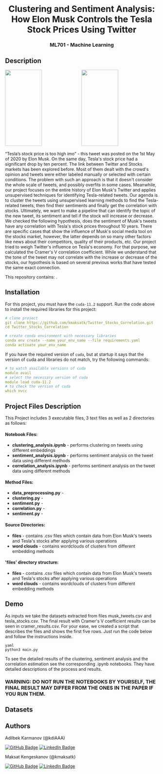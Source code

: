 <div align="center">

# Clustering and Sentiment Analysis: How Elon Musk Controls the Tesla Stock Prices Using Twitter
<h3 align="center"> ML701 - Machine Learning </h3>
  
</div>

## Description

<p float="center">
  <img src="https://qph.fs.quoracdn.net/main-qimg-c25657afa1b0c6fd10d2e453ef1e114f", width = 49%, height = 250px>
   <img src="https://cdn.wccftech.com/wp-content/uploads/2020/05/TESLA-STOCK-PRICE-11-51-AM-ET-1-MAY-2020-1480x888.png", width = 49%, height = 250px>
</p>
“Tesla’s stock price is too high imo” - this tweet was posted on the 1st May of 2020 by Elon Musk. On the same day, Tesla's stock price had a significant drop by ten percent. The link between Twitter and Stocks markets has been explored before. Most of them dealt with the crowd's opinion and tweets were either labeled manually or selected with certain conditions. The problem with such an approach is that it doesn't consider the whole scale of tweets, and possibly overfits in some cases. Meanwhile, our project focuses on the entire history of Elon Musk's Twitter and applies unsupervised techniques for identifying Tesla-related tweets. Our agenda is to cluster the tweets using unsupervised learning methods to find the Tesla-related tweets, then find their sentiments and finally get the correlation with stocks. Ultimately, we want to make a pipeline that can identify the topic of the new tweet, its sentiment and tell if the stock will increase or decrease. We checked the following hypothesis, does the sentiment of Musk's tweets have any correlation with Tesla's stock prices throughout 10 years.  There are specific cases that show the influence of Musk's social media tool on the stocks market, however, the latter depends on so many other factors like news about their competitors, quality of their products, etc. Our project tried to weigh Twitter's influence on Tesla's economy. For that purpose, we calculated the Cramer's V correlation coefficient. While we understand that the tone of the tweet may not correlate with the increase or decrease of the stocks, our hypothesis is based on several previous works that have tested the same exact connection.


This repository contains: .

## Installation
For this project, you must have the ```cuda-11.2``` support. Run the code above to install the required libraries for this project:

```yaml
# clone project
git clone https://github.com/kmaksatk/Twitter_Stocks_Correlation.git
cd Twitter_Stocks_Correlation

# create conda environment with necessary libraries
conda env create --name your_env_name --file requirements.yaml
conda activate your_env_name
```
If you have the required version of ```cuda```, but at startup it says that the version of cuda and libraries do not match, try the following commands:
```yaml
# to watch available versions of cuda
module avail
# select the necessary version of cuda
module load cuda-11.2
# to check the version of cuda
which nvcc
```
## Project Files Description

<p>This Project includes 3 executable files, 3 text files as well as 2 directories as follows:</p>
<h4>Notebook Files:</h4>
<ul>
  <li><b>clustering_analysis.ipynb</b> - performs clustering on tweets using different embeddings</li>
  <li><b>sentiment_analysis.ipynb</b> - performs sentiment analysis on the tweet data using different methods</li>
  <li><b>correlation_analysis.ipynb</b> - performs sentiment analysis on the tweet data using different methods</li>
</ul>

<h4>Method Files:</h4>
<ul>
  <li><b>data_preprocessing.py</b> - </li>
  <li><b>clustering.py</b> - </li>
  <li><b>sentiment.py</b> - </li>
  <li><b>correlation.py</b> - </li>
  <li><b>sentiment.py</b> - </li>
</ul>

<h4>Source Directories:</h4>
<ul>
  <li><b>files</b> - contains .сsv files which contain data from Elon Musk's tweets and Tesla's stocks after applying various operations</li>
  <li><b>word clouds</b> - contains wordclouds of clusters from different embedding methods</li>
</ul>

<h4>'files' directory structure:</h4>
<ul>
  <li><b>files</b> - contains .сsv files which contain data from Elon Musk's tweets and Tesla's stocks after applying various operations</li>
  <li><b>word clouds</b> - contains wordclouds of clusters from different embedding methods</li>
</ul>



## Demo 
As inputs we take the datasets extracted from files musk_tweets.csv and tesla_stocks.csv. The final result with Cramer's V coefficient results can be seen in cramer_results.csv. For your ease, we created a script that describes the files and shows the first five rows. Just run the code below and follow the instructions inside. 

```
yaml
python3 main.py
```

To see the detailed results of the clustering, sentiment analysis and the correlation estimation see the corresponding .ipynb notebooks. They have detailed descriptions of the process and results.
### WARNING: DO NOT RUN THE NOTEBOOKS BY YOURSELF, THE FINAL RESULT MAY DIFFER FROM THE ONES IN THE PAPER IF YOU RUN THEM.

## Datasets



## Authors

Adilbek Karmanov (@kdiAAA) 

[![GitHub Badge](https://img.shields.io/badge/GitHub-100000?style=for-the-badge&logo=github&logoColor=white)](https://github.com/kdiAAA)
[![LinkedIn Badge](https://img.shields.io/badge/LinkedIn-0077B5?style=for-the-badge&logo=linkedin&logoColor=white)](https://www.linkedin.com/in/adilbek-karmanov/)

Maksat Kengeskanov (@kmaksatk)

[![GitHub Badge](https://img.shields.io/badge/GitHub-100000?style=for-the-badge&logo=github&logoColor=white)](https://github.com/kmaksatk)
[![LinkedIn Badge](https://img.shields.io/badge/LinkedIn-0077B5?style=for-the-badge&logo=linkedin&logoColor=white)](https://www.linkedin.com/in/maksat-kengeskanov/)
